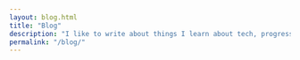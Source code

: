 ```yaml
---
layout: blog.html
title: "Blog"
description: "I like to write about things I learn about tech, progress stories, and life lessons."
permalink: "/blog/"
---
```


